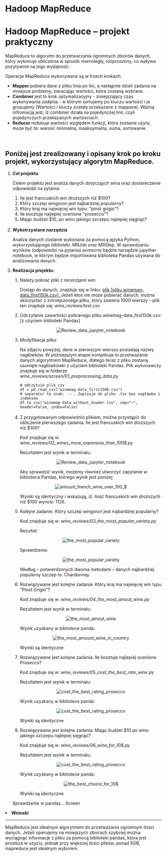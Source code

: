# Hadoop MapReduce 
<h1><b>Hadoop MapReduce</b> – projekt praktyczny</h1>

MapReduce to algorytm do przetwarzania ogromnych zbiorów danych, który wykonuje obliczenia w sposób równoległy, rozproszony, co wpływa pozytywnie na jego wydajność.

Operacje MapReduce wykonywane są w trzech krokach:
<ul>
  <li><b>Mapper </b>pobiera dane z pliku linia po lini, a następnie dzieli zadania na mniejsze problemy, zwracając wartości, które zostaną wybrane.</li>
  <li><b>Combiner </b>jest to krok optymalizacyjny - zmiejszający czas wykonywania zadania - w którym sortujemy po kluczu wartości i je grupujemy (Wartości i kluczy zostały przekazane z mappera). Ważną infromacją jest, iż combiner działa na pojedynczej linii, czyli pojedynczych przekazanych wartościach.</li>
  <li><b>Reducer </b>redukuje wartości względem funkcji, która zostanie użyta, może być to: warość minmalna, maaksymalna, suma, sortowanie.</li>
</ul>

<br>
<h2>Poniżej jest zrealizowany i opisany krok po kroku projekt, wykorzystujący algorytm MapReduce.</h2>
<ol>
  
  <!-- 1 -->
  
  <li><b>Cel projektu</b></li>
<p>Celem projektu jest analiza danych dotycząych wina oraz dostareczenie odpowiedzi na pytania: </p>

<ol>
  <li>Ile jest francuskich win droższych niż $100?</li>
  <li>Który szczep wingoron jest najbardziej popularny?</li>
  <li>Który kraj ma najwięcej win typu: "pinot grigio"?</li>
  <li>Ile kosztuje najlepiej ocenione "prosecco"?</li>
  <li>Mając budżet $10, po wino jakiego szczepu najlepiej sięgnąć?</li>
</ol>

<br>
  <!-- 2 -->
  

<li><b>Wykotrzystane narzędzia</b></li>
  <p>Analiza danych zostanie wykonana za pomocą języka Python, wykorzystującego biblioteki: MRJob oraz MRStep. W sprawdzaniu wyników (odpowiedzi na pytania) pomocne będzie narzędzie jupyther notebook, w którym będzie importowana biblioteka Pandas używana do analizowania danych.</p>
  
   <!-- 3 -->
  

<li><b>Realizacja projektu:</b></li>


  <ol>
    <!-- 1 -->
    <li>Należy pobrać pliki z recenzjami win:</li>
    <p>Dostęp do danych, znajduje się w linku: <a href="https://www.kaggle.com/zynicide/wine-reviews">plik [pliku winemag-data_first150k.csv]. </a>Jeżeli ktoś nie może pobierać danych, można skorzystać z zmniejszonego pliku, który zawiera 1000 wierszy – plik ten znajduje się: <i>wine_reviews/test.csv</i></p>
<!--  2  -->
    <li>Odczytanie zawartości pobranego pliku winemag-data_first150k.csv: [z użyciem biblioteki Pandas]</li>
    <p align="center">
      <img src="https://github.com/LukaszMikol/big-data-hadoop-map-reudce-course/tree/master/wine_reviews/screens/Review_data_jupyter_notebook.png" alt="Review_data_jupyter_notebook" title="Review data jupyter notebook">
    </p>
<!-- 3 -->
    <li>Modyfikacja pliku</li>
    <p>Na zdjęciu powyżej, dane w pierwszym wierszu posiadają nazwy nagłówków. W późniejszym etapie komplikuje to przetważanie danych algorytmem MapReduce, dlatego teraz z pliku zostaną usunięte nagłówkówki z użyciem biblioteki Pandas. Plik wykonawczy znajduje się w folderze <i>wine_reviews/screen/01_preprocessing_data.py</i></p>
<code># odczytuje plik csv</code><br>
<code>df = pd.read_csv("winemag-data_first150k.csv")</code><br>
<code># separator to znak:  ~ . Zapisuje do pliku .tsv bez nagłówka i indeksów </code><br>
<code>df.to_csv("winemag-data_without_header.tsv", sep="~", header=False, index=False)</code><br><br>
<!-- 4 -->
    <li>Z przygotowanym odpowiednio plikiem, można przystąpić do obliczenie pierwszego zadania: Ile jest francuskich win droższych niż $100?</li>
    <p>Kod znajduje się w: <i>wine_reviews/02_wines_more_expensive_than_100$.py</i></p>
    <p>Rezultatem jest wynik w terminalu: </p>
    <p align="center">
      <img src="https://github.com/LukaszMikol/big-data-hadoop-map-reudce-course/blob/master/wine_reviews/screens/result_02_py.png" alt="Review_data_jupyter_notebook" title="Review data jupyter notebook">
    </p>
    <p>Aby sprawdzić wynik, możemy również utworzyć zapytanie w bibliotece Pandas, którego wynik jest poniżej</p>
    <p align="center">
      <img src="https://github.com/LukaszMikol/big-data-hadoop-map-reudce-course/blob/master/wine_reviews/screens/amount_french_wine_over_100_$.png" alt="amount_french_wine_over_100_$" title="amount french wine over 100$">
    </p>
    <p>Wyniki są identyczny i wskazują, iż: ilość francuskich win droższych niż $100 wynosi: 1126.</p>
   <!-- 5 -->
	<li>Kolejne zadanie: Który szczep wingoron jest najbardziej popularny?</li>
    <p>Kod znajduje się w: <i>wine_reviews/03_the_most_popular_variety.py</i></p>
    <p>Rezultat: </p>
    <p align="center">
      <img src="https://github.com/LukaszMikol/big-data-hadoop-map-reudce-course/blob/master/wine_reviews/screens/result_03_py.png" alt="the_most_popular_variety" title="the most popular variety">
    </p>
    <p>Sprawdzenie: </p>
    <p align="center">
      <img src="https://github.com/LukaszMikol/big-data-hadoop-map-reudce-course/blob/master/wine_reviews/screens/the_most_popular_variety.png" alt="the_most_popular_variety" title="the most popular variety">
    </p>
    <p>Według – potwierdzonych dwoma metodami – danych najbardziej popularny szczep to: Chardonnay.</p>
        <!-- 7 -->
    <li>Rozwiązywane jest kolejne zadania: Który kraj ma najwięcej win typu “Pinot Grigio”?</li>
    <p>Kod znajduje się w: <i>wine_reviews/04_the_most_amout_wine.py</i></p>
    <p>Rezultatem jest wynik w terminalu: </p>
    <p align="center">
      <img src="https://github.com/LukaszMikol/big-data-hadoop-map-reudce-course/blob/master/wine_reviews/screens/result_04_py.png" alt="the_most_amout_wine" title="the most amount wine">
    </p>
    <p>Wynik uzyskany w bibliotece panda:</p>
    <p align="center">
      <img src="https://github.com/LukaszMikol/big-data-hadoop-map-reudce-course/blob/master/wine_reviews/screens/the_most_amount_wine_in_country.png" alt="the_most_amount_wine_in_country" title="the most amount wine in country">
    </p>
    <p>Wyniki są identyczne</p>
        <!-- 8 -->
    <li>Rozwiązywane jest kolejne zadania: Ile kosztuje najlepiej ocenione Prosecco?</li>
    <p>Kod znajduje się w: <i>wine_reviews/05_cost_the_best_rate_wine.py</i></p>
    <p>Rezultatem jest wynik w terminalu: </p>
    <p align="center">
      <img src="https://github.com/LukaszMikol/big-data-hadoop-map-reudce-course/blob/master/wine_reviews/screens/result_05_py.png" alt="cost_the_best_rating_prosecco" title="cost the best rating proseccos">
    </p>
    <p>Wynik uzyskany w bibliotece panda:</p>
    <p align="center">
      <img src="https://github.com/LukaszMikol/big-data-hadoop-map-reudce-course/blob/master/wine_reviews/screens/cost_the_best_rating_prosecco.png" alt="cost_the_best_rating_prosecco" title="cost the best rating prosecco">
    </p>
    <p>Wyniki są identyczne</p>
        <!-- 9 -->
    <li>Rozwiązywane jest kolejne zadania:  Mając budżet $10 po wino jakiego szczepu najlepiej sięgnąć?</li>
    <p>Kod znajduje się w: <i>wine_reviews/06_wine_for_10$.py</i></p>
    <p>Rezultatem jest wynik w terminalu: </p>
    <p align="center">
      <img src="https://github.com/LukaszMikol/big-data-hadoop-map-reudce-course/blob/master/wine_reviews/screens/result_06_py.png" alt="cost_the_best_rating_prosecco" title="cost the best rating proseccos">
    </p>
    <p>Wynik uzyskany w bibliotece panda:</p>
    <p align="center">
      <img src="https://github.com/LukaszMikol/big-data-hadoop-map-reudce-course/blob/master/wine_reviews/screens/the_best_choice_for_10$.png" alt="the_best_choice_for_10$" title="the_best_choice_for_10$">
    </p>
    <p>Wyniki są identyczne</p>

  </ol>
  <p>Sprawdzenie w pandas... Screen</p>
  </ol>
<li><b>Wnioski</b></li>
<hr>
<p>MapReduce jest idealnym algorytmem do przetważania ogromnym ilości danych. Jeżeli operujemy na mniejszych zbiorach szybciej można wyciągnąć informacje z pliku za pomocą biblioteki pandas, która jest prostsza w użyciu, jednak przy większej ilości plików, ponad 5GB, mapreduce jest idealnym wyborem.</p>
